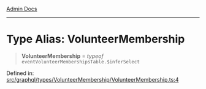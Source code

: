 [Admin Docs](/)

***

# Type Alias: VolunteerMembership

> **VolunteerMembership** = *typeof* `eventVolunteerMembershipsTable.$inferSelect`

Defined in: [src/graphql/types/VolunteerMembership/VolunteerMembership.ts:4](https://github.com/Sourya07/talawa-api/blob/61a1911602b2f0aac7635e08ae2918f4f768e8ff/src/graphql/types/VolunteerMembership/VolunteerMembership.ts#L4)

